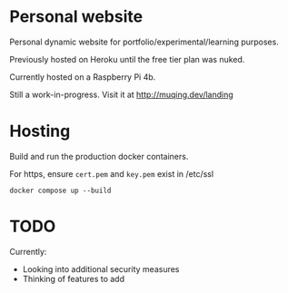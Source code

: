 # Personal website

Personal dynamic website for portfolio/experimental/learning purposes.

Previously hosted on Heroku until the free tier plan was nuked.

Currently hosted on a Raspberry Pi 4b.

Still a work-in-progress. Visit it at http://muqing.dev/landing

# Hosting

Build and run the production docker containers.

For https, ensure `cert.pem` and  `key.pem` exist in /etc/ssl

```
docker compose up --build
```

# TODO

Currently:
 - Looking into additional security measures
 - Thinking of features to add
